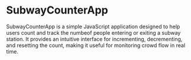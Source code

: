 # SubwayCounterApp
SubwayCounterApp is a simple JavaScript application designed to help users count and track the numbeof people entering or exiting a subway station. It provides an intuitive interface for incrementing, decrementing, and resetting the count, making it useful for monitoring crowd flow in real time.
